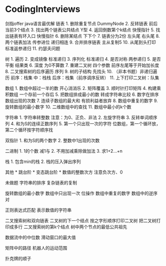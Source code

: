 # CodingInterviews
剑指offer java语言最优解
链表
	1. 
删除重复节点  DummyNode
	2. 
反转链表 前后当前3个结点
	3. 
找出两个链表公共结点 Y型
	4. 
返回倒数第个k结点 快慢指针
	5. 
找出链表有环入口 快慢指针
	6. 
删除某结点 下下个
	7. 
链表分为2份 左头尾 右头尾 
	8. 
两个链表加法 传参进位 递归相连
	9. 
合并排序链表 主从复制5
	10. 
从尾到头打印 标准返参递归
	11. 
约瑟夫问题



树
	1. 
遍历
	2. 
变成镜像 标准递归
	3. 
序列化 标准递归
	4. 
是否对称 两参递归
	5. 
是否平衡 结果类
	6. 
深度 为0不算数
	7. 
重建二叉树 四个参数 前序左尾等于开始加长度
	8. 
二叉搜索树的后序遍历 序列
	9. 
树的子结构 先找头
	10. 
（非本书题）非递归遍历 前序：栈集  中：栈栈  后序：栈集（前序调序反转） 
	11. 
上下打印二叉树：队集



数组
	1. 
数组中超过一半的数 开心消消乐
	2. 
矩阵覆盖
	3. 
顺时针打印矩阵
	4. 
构建乘积数组 一个存前一个存后
	5. 
把数组排成最小的数 转成字符串比较
	6. 
数字在排序数组出现的次数
	7. 
连续子数组的最大和 有损利益者放弃
	8. 
数组中重复的数字
	9. 
旋转数组的最小数字
	10. 
二维数组中的查找
	11. 
数组中最小的k个数




字符串
	1. 
字符串转整数 注意：为0、正负、非法
	2. 
左旋字符串
	3. 
反转单词顺序列
	4. 
和为S的连续正数序列
	5. 
第一个只出现一次的字符 位数组，第一个循环放，第二个循环按字符顺序找



双指针
	1. 
和为S的两个数字
	2. 
整数中1出现的次数



二进制
	1. 
1的个数 减1与
	2. 
不用加减乘除做加法
	3. 
求1+2...+n




栈
	1. 
包含min的栈
	2. 
栈的压入弹出序列



其他
	* 
跳台阶
	* 
变态跳台阶
	* 
数值的整数次方 注意负次方、0




未做题
字符串的排序
复杂链表的复制

旋转数组的最小数字
数组中只出现一次 位操作
数组中重复的数字
数组中的逆序对

正则表达式匹配
表示数值的字符串

二叉搜索树和双向链表
二叉树的下一个结点
按之字形顺序打印二叉树
把二叉树打印成多行
二叉搜索树的第k个结点
树中两个节点的最低公共祖先

数据流中的中位数
滑动窗口的最大值

矩阵中的路径
机器人的运动范围

扑克牌的顺子 
